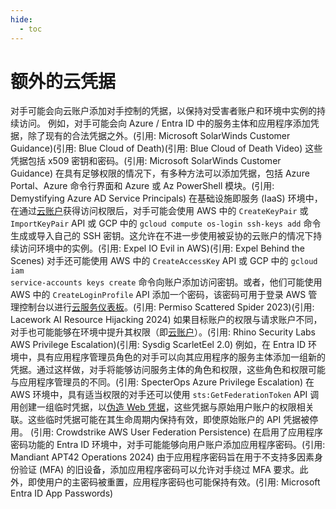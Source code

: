 ```yaml
---
hide:
  - toc
---
```


# 额外的云凭据

对手可能会向云账户添加对手控制的凭据，以保持对受害者账户和环境中实例的持续访问。  例如，对手可能会向 Azure / Entra ID 中的服务主体和应用程序添加凭据，除了现有的合法凭据之外。(引用: Microsoft SolarWinds Customer Guidance)(引用: Blue Cloud of Death)(引用: Blue Cloud of Death Video) 这些凭据包括 x509 密钥和密码。(引用: Microsoft SolarWinds Customer Guidance) 在具有足够权限的情况下，有多种方法可以添加凭据，包括 Azure Portal、Azure 命令行界面和 Azure 或 Az PowerShell 模块。(引用: Demystifying Azure AD Service Principals)  在基础设施即服务 (IaaS) 环境中，在通过[云账户](https://attack.mitre.org/techniques/T1078/004)获得访问权限后，对手可能会使用 AWS 中的 <code>CreateKeyPair</code> 或 <code>ImportKeyPair</code> API 或 GCP 中的 <code>gcloud compute os-login ssh-keys add</code> 命令生成或导入自己的 SSH 密钥。这允许在不进一步使用被妥协的云账户的情况下持续访问环境中的实例。(引用: Expel IO Evil in AWS)(引用: Expel Behind the Scenes)  对手还可能使用 AWS 中的 <code>CreateAccessKey</code> API 或 GCP 中的 <code>gcloud iam service-accounts keys create</code> 命令向账户添加访问密钥。或者，他们可能使用 AWS 中的 <code>CreateLoginProfile</code> API 添加一个密码，该密码可用于登录 AWS 管理控制台以进行[云服务仪表板](https://attack.mitre.org/techniques/T1538)。(引用: Permiso Scattered Spider 2023)(引用: Lacework AI Resource Hijacking 2024) 如果目标账户的权限与请求账户不同，对手也可能能够在环境中提升其权限（即[云账户](https://attack.mitre.org/techniques/T1078/004)）。(引用: Rhino Security Labs AWS Privilege Escalation)(引用: Sysdig ScarletEel 2.0) 例如，在 Entra ID 环境中，具有应用程序管理员角色的对手可以向其应用程序的服务主体添加一组新的凭据。通过这样做，对手将能够访问服务主体的角色和权限，这些角色和权限可能与应用程序管理员的不同。(引用: SpecterOps Azure Privilege Escalation)  在 AWS 环境中，具有适当权限的对手还可以使用 `sts:GetFederationToken` API 调用创建一组临时凭据，以[伪造 Web 凭据](https://attack.mitre.org/techniques/T1606)，这些凭据与原始用户账户的权限相关联。这些临时凭据可能在其生命周期内保持有效，即使原始账户的 API 凭据被停用。 (引用: Crowdstrike AWS User Federation Persistence)  在启用了应用程序密码功能的 Entra ID 环境中，对手可能能够向用户账户添加应用程序密码。(引用: Mandiant APT42 Operations 2024) 由于应用程序密码旨在用于不支持多因素身份验证 (MFA) 的旧设备，添加应用程序密码可以允许对手绕过 MFA 要求。此外，即使用户的主密码被重置，应用程序密码也可能保持有效。(引用: Microsoft Entra ID App Passwords)

